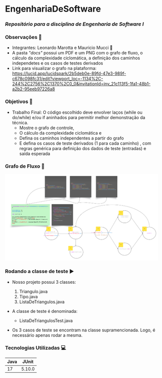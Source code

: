# EngenhariaDeSoftware

### _Repositório para a disciplina de Engenharia de Software I_

### Observações 🚩

* Integrantes: Leonardo Marotta e Mauricio Mucci 🤝
* A pasta _"docs"_ possui um PDF e um PNG com o grafo de fluxo, o cálculo da complexidade ciclomática, a definição dos caminhos independetes e os casos de testes derivados
* Link para visualizar o grafo na plataforma: https://lucid.app/lucidspark/2b5deb0e-89fd-47e3-989f-c678c098fc31/edit?viewport_loc=-1134%2C-244%2C2756%2C1370%2C0_0&invitationId=inv_21c113f5-1fa1-48b1-a2b2-95eeb97226a8

### Objetivos 🎯

* Trabalho Final: O código escolhido deve envolver laços  (while ou do/while) e/ou if aninhados para permitir melhor demonstração da técnica.
  * Mostre o grafo de controle,
  * O cálculo da complexidade ciclomática e
  * Defina os caminhos independentes a partir do grafo
  * E defina os casos de teste derivados (1 para cada caminho) , com regras genérica para definição dos dados de teste (entradas) e saída esperada

### Grafo de Fluxo 🌊

![grafo_de_fluxo](docs/Trabalho_Final.png)

### Rodando a classe de teste ▶️

* Nosso projeto possui 3 classes:
  1. Triangulo.java
  2. Tipo.java
  3. ListaDeTriangulos.java

* A classe de teste é denominada:
  * ListaDeTriangulosTest.java

* Os 3 casos de teste se encontram na classe supramencionada. Logo, é necessário apenas rodar a mesma.

### Tecnologias Utilizadas 💻

| Java | JUnit  |
|------|--------|
| 17   | 5.10.0 |
